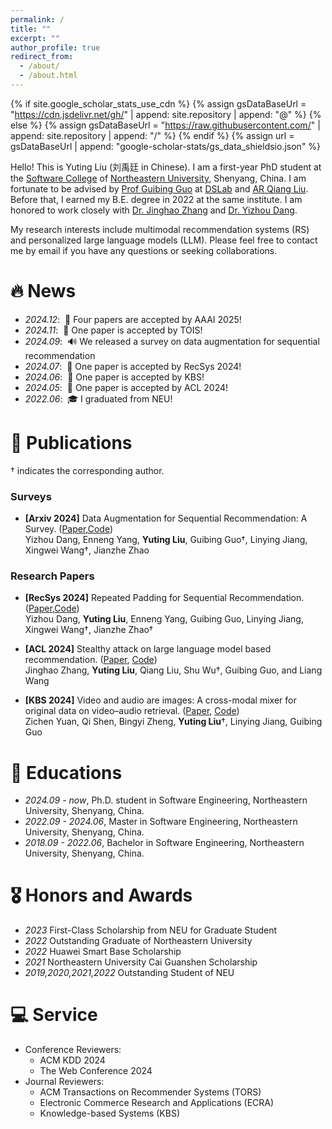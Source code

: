 ```yaml
---
permalink: /
title: ""
excerpt: ""
author_profile: true
redirect_from: 
  - /about/
  - /about.html
---
```


{% if site.google_scholar_stats_use_cdn %}
{% assign gsDataBaseUrl = "https://cdn.jsdelivr.net/gh/" | append: site.repository | append: "@" %}
{% else %}
{% assign gsDataBaseUrl = "https://raw.githubusercontent.com/" | append: site.repository | append: "/" %}
{% endif %}
{% assign url = gsDataBaseUrl | append: "google-scholar-stats/gs_data_shieldsio.json" %}

<span class='anchor' id='about-me'></span>

Hello! This is Yuting Liu (刘禹廷 in Chinese). I am a first-year PhD student at the [Software College](http://sc.neu.edu.cn/) of [Northeastern University](http://www.neu.edu.cn/), Shenyang, China. I am fortunate to be advised by [Prof Guibing Guo](https://guoguibing.github.io/cn/) at [DSLab](https://www.dslab.org.cn/) and [AR Qiang Liu](https://people.ucas.edu.cn/~qiangliu?language=en). Before that, I earned my B.E. degree in 2022 at the same institute. I am honored to work closely with [Dr. Jinghao Zhang](https://scholar.google.com/citations?user=2yXhkbsAAAAJ&hl=en) and [Dr. Yizhou Dang](https://kinggugu.github.io/).

My research interests include multimodal recommendation systems (RS) and personalized large language models (LLM). Please feel free to contact me by email if you have any questions or seeking collaborations.


# 🔥 News
- *2024.12*: &nbsp;🎉 Four papers are accepted by AAAI 2025!
- *2024.11*: &nbsp;🎉 One paper is accepted by TOIS!
- *2024.09*: &nbsp;🔊 We released a survey on data augmentation for sequential recommendation
- *2024.07*: &nbsp;🎉 One paper is accepted by RecSys 2024!
- *2024.06*: &nbsp;🎉 One paper is accepted by KBS!
- *2024.05*: &nbsp;🎉 One paper is accepted by ACL 2024!
- *2022.06*: &nbsp;🎓 I graduated from NEU!

# 📝 Publications 

† indicates the corresponding author.

### Surveys

- **\[Arxiv 2024\]** Data Augmentation for Sequential Recommendation: A Survey. ([Paper](https://arxiv.org/pdf/2409.13545),[Code](https://github.com/KingGugu/DA-CL-4Rec))  
  Yizhou Dang, Enneng Yang, **Yuting Liu**, Guibing Guo†, Linying Jiang, Xingwei Wang†, Jianzhe Zhao

### Research Papers

- **\[RecSys 2024\]** Repeated Padding for Sequential Recommendation. ([Paper](https://arxiv.org/abs/2403.06372),[Code](https://github.com/KingGugu/RepPad))  
  Yizhou Dang, **Yuting Liu**, Enneng Yang, Guibing Guo, Linying Jiang, Xingwei Wang†, Jianzhe Zhao†

- **\[ACL 2024\]** Stealthy attack on large language model based recommendation. ([Paper](https://aclanthology.org/2024.acl-long.318/), [Code](https://github.com/CRIPAC-DIG/RecTextAttack))  
  Jinghao Zhang, **Yuting Liu**, Qiang Liu, Shu Wu†, Guibing Guo, and Liang Wang

- **\[KBS 2024\]** Video and audio are images: A cross-modal mixer for original data on video–audio retrieval. ([Paper](https://www.sciencedirect.com/science/article/pii/S095070512400710X), [Code](https://github.com/Alexius233/Video-and-Audio-are-Images))  
   Zichen Yuan, Qi Shen, Bingyi Zheng, **Yuting Liu**†, Linying Jiang, Guibing Guo

# 📖 Educations
- *2024.09 - now*, Ph.D. student in Software Engineering, Northeastern University, Shenyang, China.
- *2022.09 - 2024.06*, Master in Software Engineering, Northeastern University, Shenyang, China.
- *2018.09 - 2022.06*, Bachelor in Software Engineering, Northeastern University, Shenyang, China.

# 🎖 Honors and Awards
- *2023* First-Class Scholarship from NEU for Graduate Student
- *2022* Outstanding Graduate of Northeastern University
- *2022* Huawei Smart Base Scholarship
- *2021* Northeastern University Cai Guanshen Scholarship
- *2019,2020,2021,2022* Outstanding Student of NEU

# 💻 Service
- Conference Reviewers:
  - ACM KDD 2024
  - The Web Conference 2024
- Journal Reviewers:
  - ACM Transactions on Recommender Systems (TORS)
  - Electronic Commerce Research and Applications (ECRA)
  - Knowledge-based Systems (KBS)
